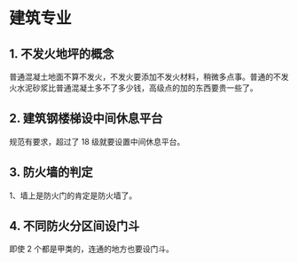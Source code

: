 # 建筑专业

## 1. 不发火地坪的概念

普通混凝土地面不算不发火，不发火要添加不发火材料，稍微多点事。普通的不发火水泥砂浆比普通混凝土多不了多少钱，高级点的加的东西要贵一些了。

## 2. 建筑钢楼梯设中间休息平台

规范有要求，超过了 18 级就要设置中间休息平台。 

## 3. 防火墙的判定

1、墙上是防火门的肯定是防火墙了。

## 4. 不同防火分区间设门斗

即使 2 个都是甲类的，连通的地方也要设门斗。